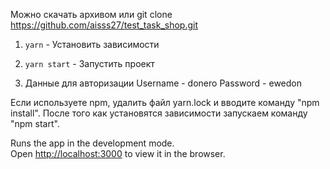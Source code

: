 Можно скачать архивом или git clone https://github.com/aisss27/test_task_shop.git

1) `yarn` - Установить зависимости 

2) `yarn start` -  Запустить проект

3) Данные для авторизации
Username - donero
Password - ewedon

Если используете npm, удалить файл yarn.lock и вводите команду "npm install". После того как установятся зависимости запускаем команду "npm start".

Runs the app in the development mode.\
Open [http://localhost:3000](http://localhost:3000) to view it in the browser.

